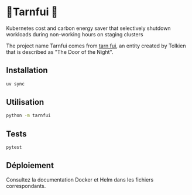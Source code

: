 # 🚪Tarnfui 🌠

Kubernetes cost and carbon energy saver that selectively shutdown workloads during non-working hours on staging clusters

The project name Tarnfui comes from [tarn fui](https://www.elfdict.com/wt/520573), an entity created by Tolkien that is described as "The Door of the Night".

## Installation

```bash
uv sync
```

## Utilisation

```bash
python -m tarnfui
```

## Tests

```bash
pytest
```

## Déploiement

Consultez la documentation Docker et Helm dans les fichiers correspondants.
